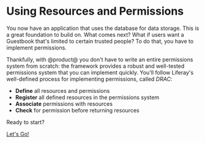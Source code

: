 # Using Resources and Permissions [](id=using-resources-and-permissions)

You now have an application that uses the database for data storage. This is a
great foundation to build on. What comes next? What if users want a Guestbook 
that's limited to certain trusted people? To do that, you have to implement 
permissions. 

Thankfully, with @product@ you don't have to write an entire permissions system 
from scratch: the framework provides a robust and well-tested permissions system 
that you can implement quickly. You'll follow Liferay's well-defined process for 
implementing permissions, called *DRAC*: 

- **Define** all resources and permissions
- **Register** all defined resources in the permissions system
- **Associate** permissions with resources
- **Check** for permission before returning resources

Ready to start? 

<a class="go-link btn btn-primary" href="/develop/tutorials/-/knowledge_base/7-1/defining-permissions">Let's Go!<span class="icon-circle-arrow-right"></span></a>
